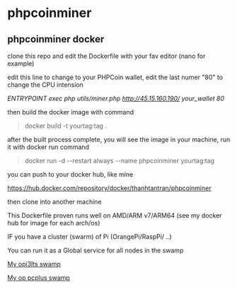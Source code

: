 # phpcoinminer
## phpcoinminer docker

clone this repo and edit the Dockerfile with your fav editor (nano for example)

edit this line to change to your PHPCoin wallet, edit the last numer "80" to change the CPU intension

_ENTRYPOINT exec php utils/miner.php http://45.15.160.190/ your_wallet 80_

then build the docker image with command

> docker build -t yourtag:tag .

after the built process complete, you will see the image in your machine, run it with docker run command

> docker run -d --restart always --name phpcoinminer yourtag:tag

you can push to your docker hub, like mine

https://hub.docker.com/repository/docker/thanhtantran/phpcoinminer

then clone into another machine

This Dockerfile proven runs well on AMD/ARM v7/ARM64 (see my docker hub for image for each arch/os)

IF you have a cluster (swarm) of Pi (OrangePi/RaspPi/ ..)

You can run it as a Global service for all nodes in the swamp

[My opi3lts swamp](https://github.com/thanhtantran/phpcoinminer/blob/main/opi3lts-swamp.png)

[My op pcplus swamp](https://github.com/thanhtantran/phpcoinminer/blob/main/pcplus-swamp.png)
